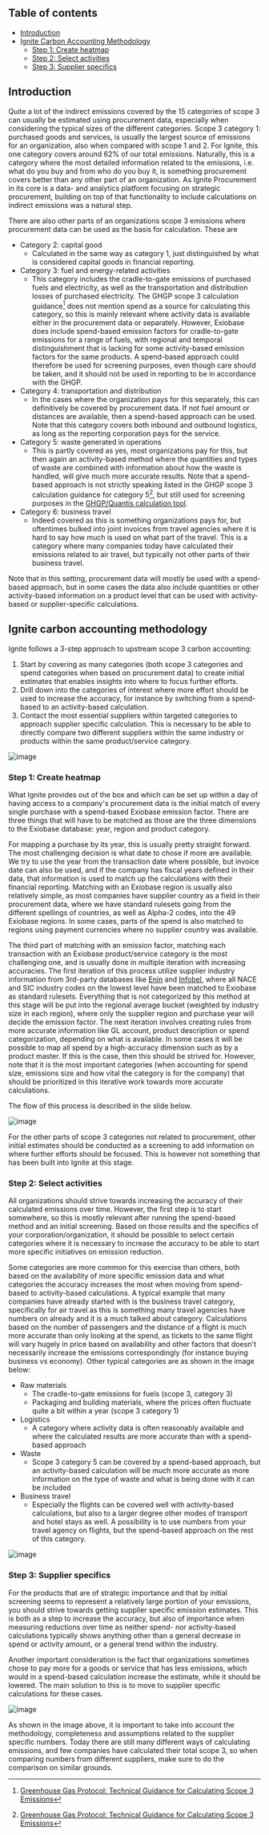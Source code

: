 ## Table of contents

- [Introduction](#introduction)
- [Ignite Carbon Accounting Methodology](#ignite-carbon-accounting-methodology)
  - [Step 1: Create heatmap](#step-create-heatmap)
  - [Step 2: Select activities](#step-select-activities)
  - [Step 3: Supplier specifics](#step-supplier-specifics)

## Introduction

Quite a lot of the indirect emissions covered by the 15 categories of scope 3 can usually be estimated using procurement data, especially when considering the typical sizes of the different categories. Scope 3 category 1: purchased goods and services, is usually the largest source of emissions for an organization, also when compared with scope 1 and 2. For Ignite, this one category covers around 62% of our total emissions. Naturally, this is a category where the most detailed information related to the emissions, i.e. what do you buy and from who do you buy it, is something procurement covers better than any other part of an organization. As Ignite Procurement in its core is a data- and analytics platform focusing on strategic procurement, building on top of that functionality to include calculations on indirect emissions was a natural step.

There are also other parts of an organizations scope 3 emissions where procurement data can be used as the basis for calculation. These are

- Category 2: capital good
  - Calculated in the same way as category 1, just distinguished by what is considered capital goods in financial reporting.
- Category 3: fuel and energy-related activities
  - This category includes the cradle-to-gate emissions of purchased fuels and electricity, as well as the transportation and distribution losses of purchased electricity. The GHGP scope 3 calculation guidance[^ghgp-scope3] does not mention spend as a source for calculating this category, so this is mainly relevant where activity data is available either in the procurement data or separately. However, Exiobase does include spend-based emission factors for cradle-to-gate emissions for a range of fuels, with regional and temporal distinguishment that is lacking for some activity-based emission factors for the same products. A spend-based approach could therefore be used for screening purposes, even though care should be taken, and it should not be used in reporting to be in accordance with the GHGP.
- Category 4: transportation and distribution
  - In the cases where the organization pays for this separately, this can definitively be covered by procurement data. If not fuel amount or distances are available, then a spend-based approach can be used. Note that this category covers both inbound and outbound logistics, as long as the reporting corporation pays for the service.
- Category 5: waste generated in operations
  - This is partly covered as yes, most organizations pay for this, but then again an activity-based method where the quantities and types of waste are combined with information about how the waste is handled, will give much more accurate results. Note that a spend-based approach is not strictly speaking listed in the GHGP scope 3 calculation guidance for category 5[^ghgp-scope3], but still used for screening purposes in the [GHGP/Quantis calculation tool](https://quantis-suite.com/Scope-3-Evaluator/).
- Category 6: business travel
  - Indeed covered as this is something organizations pays for, but oftentimes bulked into joint invoices from travel agencies where it is hard to say how much is used on what part of the travel. This is a category where many companies today have calculated their emissions related to air travel, but typically not other parts of their business travel.

Note that in this setting, procurement data will mostly be used with a spend-based approach, but in some cases the data also include quantities or other activity-based information on a product level that can be used with activity-based or supplier-specific calculations.

[^ghgp-scope3]: [Greenhouse Gas Protocol: Technical Guidance for Calculating Scope 3 Emissions](https://ghgprotocol.org/sites/default/files/standards/Scope3_Calculation_Guidance_0.pdf)

## Ignite carbon accounting methodology

Ignite follows a 3-step approach to upstream scope 3 carbon accounting:

1. Start by covering as many categories (both scope 3 categories and spend categories when based on procurement data) to create initial estimates that enables insights into where to focus further efforts.
2. Drill down into the categories of interest where more effort should be used to increase the accuracy, for instance by switching from a spend-based to an activity-based calculation.
3. Contact the most essential suppliers within targeted categories to approach supplier specific calculation. This is necessary to be able to directly compare two different suppliers within the same industry or products within the same product/service category.

![image](https://user-images.githubusercontent.com/88656160/204540717-3844d08e-604b-449a-9af9-49bc5b2e939c.png)

### Step 1: Create heatmap

What Ignite provides out of the box and which can be set up within a day of having access to a company's procurement data is the initial match of every single purchase with a spend-based Exiobase emission factor. There are three things that will have to be matched as those are the three dimensions to the Exiobase database: year, region and product category.

For mapping a purchase by its year, this is usually pretty straight forward. The most challenging decision is what date to chose if more are available. We try to use the year from the transaction date where possible, but invoice date can also be used, and if the company has fiscal years defined in their data, that information is used to match up the calculations with their financial reporting. Matching with an Exiobase region is usually also relatively simple, as most companies have supplier country as a field in their procurement data, where we have standard rulesets going from the different spellings of countries, as well as Alpha-2 codes, into the 49 Exiobase regions. In some cases, parts of the spend is also matched to regions using payment currencies where no supplier country was available.

The third part of matching with an emission factor, matching each transaction with an Exiobase product/service category is the most challenging one, and is usually done in multiple iteration with increasing accuracies. The first iteration of this process utilize supplier industry information from 3rd-party databases like [Enin](https://www.enin.ai/) and [Infobel](https://www.infobel.com/), where all NACE and SIC industry codes on the lowest level have been matched to Exiobase as standard rulesets. Everything that is not categorized by this method at this stage will be put into the regional average bucket (weighted by industry size in each region), where only the supplier region and purchase year will decide the emission factor. The next iteration involves creating rules from more accurate information like GL account, product description or spend categorization, depending on what is available. In some cases it will be possible to map all spend by a high-accuracy dimension such as by a product master. If this is the case, then this should be strived for. However, note that it is the most important categories (when accounting for spend size, emissions size and how vital the category is for the company) that should be prioritized in this iterative work towards more accurate calculations.

The flow of this process is described in the slide below.

![image](https://user-images.githubusercontent.com/88656160/204540792-8ecec762-a6d2-4c98-98ff-736653e1bd63.png)

For the other parts of scope 3 categories not related to procurement, other initial estimates should be conducted as a screening to add information on where further efforts should be focused. This is however not something that has been built into Ignite at this stage.

### Step 2: Select activities

All organizations should strive towards increasing the accuracy of their calculated emissions over time. However, the first step is to start somewhere, so this is mostly relevant after running the spend-based method and an initial screening. Based on those results and the specifics of your corporation/organization, it should be possible to select certain categories where it is necessary to increase the accuracy to be able to start more specific initiatives on emission reduction.

Some categories are more common for this exercise than others, both based on the availability of more specific emission data and what categories the accuracy increases the most when moving from spend-based to activity-based calculations. A typical example that many companies have already started with is the business travel category, specifically for air travel as this is something many travel agencies have numbers on already and it is a much talked about category. Calculations based on the number of passengers and the distance of a flight is much more accurate than only looking at the spend, as tickets to the same flight will vary hugely in price based on availability and other factors that doesn't necessarily increase the emissions correspondingly (for instance buying business vs economy). Other typical categories are as shown in the image below:

- Raw materials
  - The cradle-to-gate emissions for fuels (scope 3, category 3)
  - Packaging and building materials, where the prices often fluctuate quite a bit within a year (scope 3 category 1)
- Logistics
  - A category where activity data is often reasonably available and where the calculated results are more accurate than with a spend-based approach
- Waste
  - Scope 3 category 5 can be covered by a spend-based approach, but an activity-based calculation will be much more accurate as more information on the type of waste and what is being done with it can be included
- Business travel
  - Especially the flights can be covered well with activity-based calculations, but also to a larger degree other modes of transport and hotel stays as well. A possibility is to use numbers from your travel agency on flights, but the spend-based approach on the rest of this category.

![image](https://user-images.githubusercontent.com/88656160/204543215-604eec5c-6444-402c-b2c4-ab0f6879c023.png)

### Step 3: Supplier specifics

For the products that are of strategic importance and that by initial screening seems to represent a relatively large portion of your emissions, you should strive towards getting supplier specific emission estimates. This is both as a step to increase the accuracy, but also of importance when measuring reductions over time as neither spend- nor activity-based calculations typically shows anything other than a general decrease in spend or activity amount, or a general trend within the industry.

Another important consideration is the fact that organizations sometimes chose to pay more for a goods or service that has less emissions, which would in a spend-based calculation increase the estimate, while it should be lowered. The main solution to this is to move to supplier specific calculations for these cases.

![image](https://user-images.githubusercontent.com/88656160/204543274-40515d15-3727-40b0-9e5d-9d34d225aae4.png)

As shown in the image above, it is important to take into account the methodology, completeness and assumptions related to the supplier specific numbers. Today there are still many different ways of calculating emissions, and few companies have calculated their total scope 3, so when comparing numbers from different suppliers, make sure to do the comparison on similar grounds.

